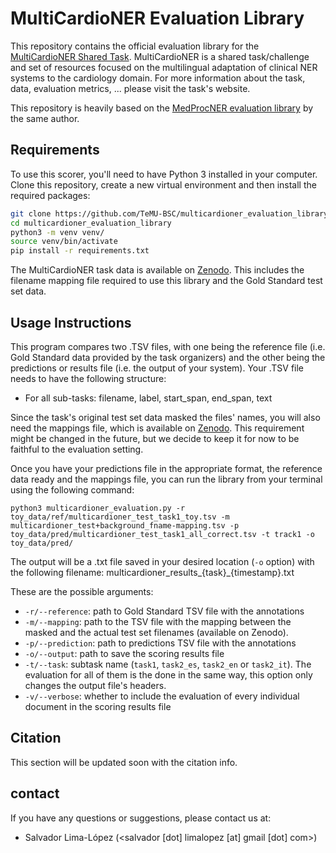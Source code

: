 # MultiCardioNER Evaluation Library

This repository contains the official evaluation library for the [MultiCardioNER Shared Task](https://temu.bsc.es/multicardioner).
MultiCardioNER is a shared task/challenge and set of resources focused on the multilingual adaptation of clinical NER systems to the cardiology domain.
For more information about the task, data, evaluation metrics, ... please visit the task's website.

This repository is heavily based on the [MedProcNER evaluation library](https://github.com/TeMU-BSC/medprocner_evaluation_library) by the same author.

## Requirements

To use this scorer, you'll need to have Python 3 installed in your computer. Clone this repository, create a new virtual environment and then install the required packages:

```bash
git clone https://github.com/TeMU-BSC/multicardioner_evaluation_library
cd multicardioner_evaluation_library
python3 -m venv venv/
source venv/bin/activate
pip install -r requirements.txt
```

The MultiCardioNER task data is available on [Zenodo](https://zenodo.org/doi/10.5281/zenodo.10948354). This includes the filename mapping file required to use this library and the Gold Standard test set data.

## Usage Instructions

This program compares two .TSV files, with one being the reference file (i.e. Gold Standard data provided by the task organizers) and the other being the predictions or results file (i.e. the output of your system). Your .TSV file needs to have the following structure:

- For all sub-tasks: filename, label, start_span, end_span, text

Since the task's original test set data masked the files' names, you will also need the mappings file, which is available on [Zenodo](https://zenodo.org/doi/10.5281/zenodo.10948354). This requirement might be changed in the future, but we decide to keep it for now to be faithful to the evaluation setting.

Once you have your predictions file in the appropriate format, the reference data ready and the mappings file, you can run the library from your terminal using the following command:

```commandline
python3 multicardioner_evaluation.py -r toy_data/ref/multicardioner_test_task1_toy.tsv -m multicardioner_test+background_fname-mapping.tsv -p toy_data/pred/multicardioner_test_task1_all_correct.tsv -t track1 -o toy_data/pred/
```

The output will be a .txt file saved in your desired location (`-o` option) with the following filename: multicardioner_results_{task}_{timestamp}.txt

These are the possible arguments:

+ ```-r/--reference```: path to Gold Standard TSV file with the annotations
+ ```-m/--mapping```: path to the TSV file with the mapping between the masked and the actual test set filenames (available on Zenodo).
+ ```-p/--prediction```: path to predictions TSV file with the annotations
+ ```-o/--output```: path to save the scoring results file
+ ```-t/--task```: subtask name (```task1```, ```task2_es```, ```task2_en``` or ```task2_it```). The evaluation for all of them is the done in the same way, this option only changes the output file's headers.
+ ```-v/--verbose```: whether to include the evaluation of every individual document in the scoring results file


## Citation
This section will be updated soon with the citation info.

## contact
If you have any questions or suggestions, please contact us at:

- Salvador Lima-López (<salvador [dot] limalopez [at] gmail [dot] com>)

